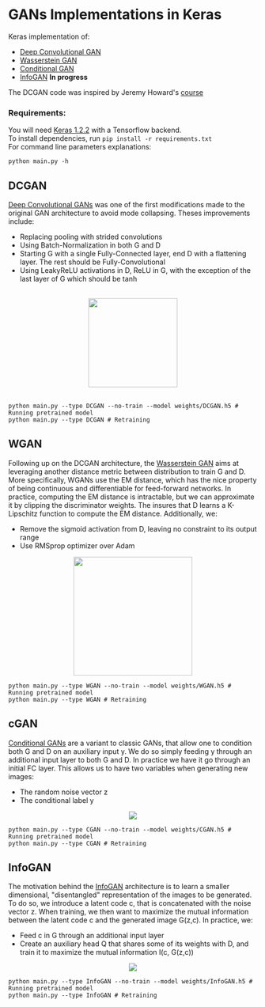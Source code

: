# GANs Implementations in Keras  

Keras implementation of:  
- [Deep Convolutional GAN](https://arxiv.org/abs/1511.06434)  
- [Wasserstein GAN](https://arxiv.org/abs/1701.07875)  
- [Conditional GAN](https://arxiv.org/abs/1411.1784)  
- [InfoGAN](https://arxiv.org/abs/1606.03657) **In progress**

The DCGAN code was inspired by Jeremy Howard's [course](http://course.fast.ai/)  

### Requirements:  

You will need [Keras 1.2.2](https://pypi.python.org/pypi/Keras/1.2.2) with a Tensorflow backend.  
To install dependencies, run `pip install -r requirements.txt`  
For command line parameters explanations:
```shell
python main.py -h
```   

## DCGAN  
[Deep Convolutional GANs](https://arxiv.org/abs/1511.06434) was one of the first modifications made to the original GAN architecture to avoid mode collapsing. Theses improvements include:  
- Replacing pooling with strided convolutions
- Using Batch-Normalization in both G and D
- Starting G with a single Fully-Connected layer, end D with a flattening layer. The rest should be Fully-Convolutional
- Using LeakyReLU activations in D, ReLU in G, with the exception of the last layer of G which should be tanh  
<br />
<div align="center"><img width="180" src ="https://github.com/germain-hug/GANs/raw/master/results/dcgan.png" /></div>  
<br />  

```shell
python main.py --type DCGAN --no-train --model weights/DCGAN.h5 # Running pretrained model
python main.py --type DCGAN # Retraining
```

## WGAN  
Following up on the DCGAN architecture, the [Wasserstein GAN](https://arxiv.org/abs/1701.07875) aims at leveraging another distance metric between distribution to train G and D. More specifically, WGANs use the EM distance, which has the nice property of being continuous and differentiable for feed-forward networks. In practice, computing the EM distance is intractable, but we can approximate it by clipping the discriminator weights. The insures that D learns a K-Lipschitz function to compute the EM distance. Additionally, we:  
- Remove the sigmoid activation from D, leaving no constraint to its output range
- Use RMSprop optimizer over Adam  

<div align="center"><img width="240" src ="https://github.com/germain-hug/GANs/raw/master/results/wgan.png" /></div>  

```shell
python main.py --type WGAN --no-train --model weights/WGAN.h5 # Running pretrained model
python main.py --type WGAN # Retraining
```  

## cGAN  
[Conditional GANs](https://arxiv.org/abs/1411.1784) are a variant to classic GANs, that allow one to condition both G and D on an auxiliary input y. We do so simply feeding y through an additional input layer to both G and D. In practice we have it go through an initial FC layer. This allows us to have two variables when generating new images:
- The random noise vector z
- The conditional label y  

<div align="center"><img src ="https://github.com/germain-hug/GANs/raw/master/results/cgan.png" /></div>  

```shell
python main.py --type CGAN --no-train --model weights/CGAN.h5 # Running pretrained model
python main.py --type CGAN # Retraining
```  

## InfoGAN  
The motivation behind the [InfoGAN](https://arxiv.org/abs/1606.03657) architecture is to learn a smaller dimensional, "disentangled" representation of the images to be generated. To do so, we introduce a latent code c, that is concatenated with the noise vector z. When training, we then want to maximize the mutual information between the latent code c and the generated image G(z,c). In practice, we:
- Feed c in G through an additional input layer
- Create an auxiliary head Q that shares some of its weights with D, and train it to maximize the mutual information I(c, G(z,c))   

<div align="center"><img src ="https://github.com/germain-hug/GANs/raw/master/results/infogan.png" /></div>  

```shell
python main.py --type InfoGAN --no-train --model weights/InfoGAN.h5 # Running pretrained model
python main.py --type InfoGAN # Retraining
```   
